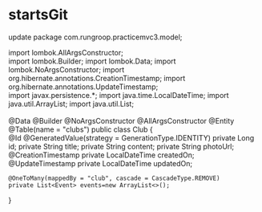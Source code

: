 # startsGit
update
package com.rungroop.practicemvc3.model;


import lombok.AllArgsConstructor;
<br>
import lombok.Builder;
import lombok.Data;
import lombok.NoArgsConstructor;
import org.hibernate.annotations.CreationTimestamp;
import org.hibernate.annotations.UpdateTimestamp;
<br>
import javax.persistence.*;
import java.time.LocalDateTime;
import java.util.ArrayList;
import java.util.List;
<br>
<br>
@Data
@Builder
@NoArgsConstructor
@AllArgsConstructor
@Entity
@Table(name = "clubs")
public class Club {
<br>
    @Id
    @GeneratedValue(strategy = GenerationType.IDENTITY)
    private Long id;
    private String title;
    private String content;
    private String photoUrl;
    @CreationTimestamp
    private LocalDateTime createdOn;
    @UpdateTimestamp
    private LocalDateTime updatedOn;


    @OneToMany(mappedBy = "club", cascade = CascadeType.REMOVE)
    private List<Event> events=new ArrayList<>();


}
